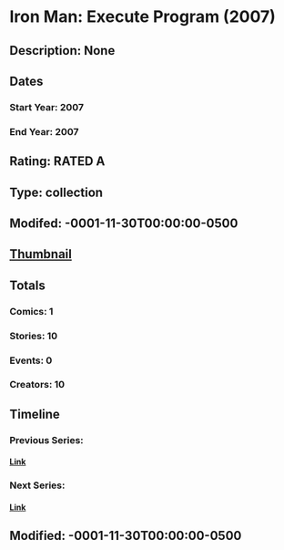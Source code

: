 # Iron Man: Execute Program (2007)
## Description: None
## Dates
### Start Year: 2007
### End Year: 2007
## Rating: RATED A
## Type: collection
## Modifed: -0001-11-30T00:00:00-0500
## [Thumbnail](http://i.annihil.us/u/prod/marvel/i/mg/8/80/4bc5abb727022.jpg)
## Totals
### Comics: 1
### Stories: 10
### Events: 0
### Creators: 10
## Timeline
### Previous Series: 
#### [Link]()
### Next Series: 
#### [Link]()
## Modified: -0001-11-30T00:00:00-0500